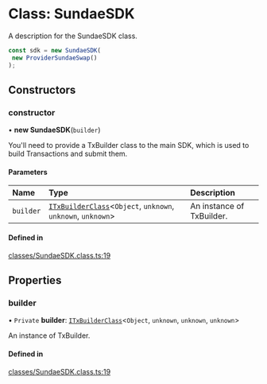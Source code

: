 # Class: SundaeSDK

A description for the SundaeSDK class.

```ts
const sdk = new SundaeSDK(
 new ProviderSundaeSwap()
);
```

## Constructors

### constructor

• **new SundaeSDK**(`builder`)

You'll need to provide a TxBuilder class to the main SDK, which is used to build Transactions and submit them.

#### Parameters

| Name | Type | Description |
| :------ | :------ | :------ |
| `builder` | [`ITxBuilderClass`](../interfaces/ITxBuilderClass.md)<`Object`, `unknown`, `unknown`, `unknown`\> | An instance of TxBuilder. |

#### Defined in

[classes/SundaeSDK.class.ts:19](https://github.com/SundaeSwap-finance/sundae-sdk/blob/f054aa7/packages/core/src/classes/SundaeSDK.class.ts#L19)

## Properties

### builder

• `Private` **builder**: [`ITxBuilderClass`](../interfaces/ITxBuilderClass.md)<`Object`, `unknown`, `unknown`, `unknown`\>

An instance of TxBuilder.

#### Defined in

[classes/SundaeSDK.class.ts:19](https://github.com/SundaeSwap-finance/sundae-sdk/blob/f054aa7/packages/core/src/classes/SundaeSDK.class.ts#L19)
